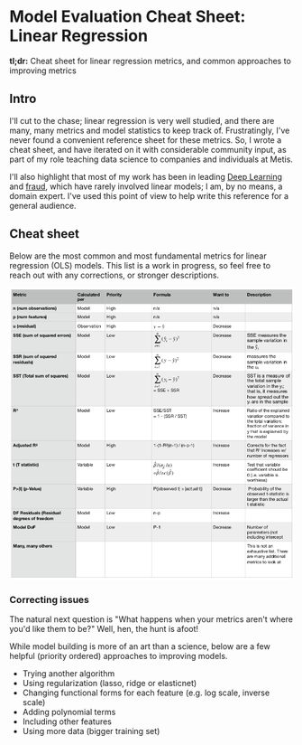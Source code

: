 # Model Evaluation Cheat Sheet: Linear Regression 

**tl;dr:** Cheat sheet for linear regression metrics, and common approaches to improving metrics 

## Intro

I'll cut to the chase; linear regression is very well studied, and there are many, many metrics and model statistics
to keep track of. Frustratingly, I've never found a convenient reference sheet for these metrics. So, I wrote a cheat 
sheet, and have iterated on it with considerable community input, as part of my role teaching data science to companies 
and individuals at Metis. 

I'll also highlight that most of my work has been in leading [Deep Learning](https://www.hergertarian.com/detecting-toxic-comments-with-multitask-deep-learning)
 and [fraud](https://www.youtube.com/watch?v=u72FD79tsxA), which have rarely involved linear models; I am, by no means,
 a domain expert. I've used this point of view to help write this reference for a general audience.  

## Cheat sheet

Below are the most common and most fundamental metrics for linear regression (OLS) models. This list is a work in 
progress, so feel free to reach out with any corrections, or stronger descriptions. 

![Cheat sheet](resources/cheat_sheet.jpg)

### Correcting issues

The natural next question is "What happens when your metrics aren't where you'd like them to be?" Well, hen, the hunt 
is afoot!

While model building is more of an art than a science, below are a few helpful (priority ordered) approaches to 
improving models. 

 - Trying another algorithm
 - Using regularization (lasso, ridge or elasticnet)
 - Changing functional forms for each feature (e.g. log scale, inverse scale)
 - Adding polynomial terms
 - Including other features
 - Using more data (bigger training set)
